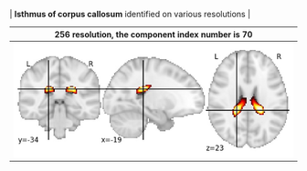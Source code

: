 


| **Isthmus of corpus callosum** identified on various resolutions |

| 256 resolution, the component index number is 70|  
|:---:|  
| ![Component 256](../256/final/70.jpg "From component 256: Isthmus of corpus callosum") |